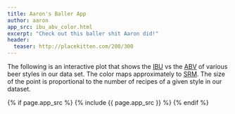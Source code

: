 ```yaml
---
title: Aaron's Baller App
author: aaron
app_src: ibu_abv_color.html
excerpt: "Check out this baller shit Aaron did!"
header:
  teaser: http://placekitten.com/200/300
---
```


The following is an interactive plot that shows the [IBU](https://en.wikipedia.org/wiki/Beer_measurement#Bitterness) vs the [ABV](https://en.wikipedia.org/wiki/Alcohol_by_volume) of various beer styles in our data set. The color maps approximately to [SRM](https://en.wikipedia.org/wiki/Standard_Reference_Method). The size of the point is proportional to the number of recipes of a given style in our dataset.

{% if page.app_src %}
  {% include {{ page.app_src }} %}
{% endif %}

